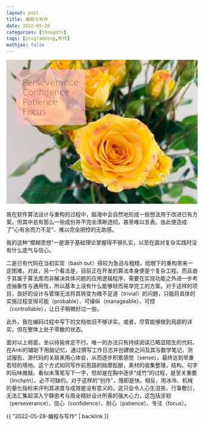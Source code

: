 ```yaml
---
layout: post
title: 编程与写作
date: 2022-05-28
categories: [thoughts]
tags: [programming,写作]
mathjax: false
---
```


<p align="center"><img src="/figures/2022-05-28-强大心力.png" alt="" /></p>

我在软件算法设计与重构的过程中，脑海中会自然地形成一些想法用于改进已有方案。但其中总有那么一些成份并不完全清晰透彻，甚至难以言表。由此便造成了“心有余而力不足”、难以完全把控的无助感。

我的这种“模糊思想”一是源于基础理论掌握得不够扎实，以至在面对复杂实践时没有什么底气与信心。

二是已有代码在当初实现（bash out）得较为急迫与粗糙，给眼下的重构带来一定困难。对此，另一个看法是，目前正在开发的算法本身便是个复杂工程。而且由于其属于算法库而非解决具体问题的应用逻辑程序，需要在实现功能之外进一步考虑抽象性与通用性，所以基本上没有什么能够轻而易举完工的方案。对于这样的项目，良好的设计与管理无法将其转变为微不足道（trivial）的问题，只能将具体的实施过程变得可能（probable）、可操纵（manageable）、可控（controllable），让日子稍微好过一些。

此外，我在编码过程中写下的文档依旧不够详实。或者，尽管能够做到局部的详实，但在整体上处于零散的状态。

面对以上局面，坐以待毙肯定不行。唯一的办法只有持续阅读已略显陌生的代码，在Anki的辅助下用脑记忆，通过撰写工作日志并创建彼之间及其与数学笔记、测试报告、源代码的关联来用心体会，从而逐步积累感觉（sense），最终达到举重若轻的境地。这个方式如同写作前思路的揣摩酝酿，素材的收集整理，结构、句字的玩味推敲。看似未落笔写下一字，但却是在胸中逐步“成竹”的过程，是至关重要（linchpin）、必不可缺的。对于这样的“创作”，慢即是快。相反，用冰冷、机械的量化指标来评判其进度与成效是没有意义的。这只会令人心生沮丧、行事敷衍，无法汇集起深入宁静思考与周全精妙设计所需的强大心力，这包括坚韧（perseverance）、信心（confidence）、耐心（patience）、专注（focus）。

{{ "2022-05-28-编程与写作" | backlink }}
